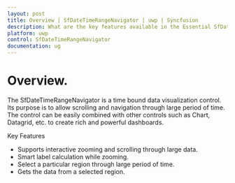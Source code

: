 ```yaml
---
layout: post
title: Overview | SfDateTimeRangeNavigator | uwp | Syncfusion 
description: What are the key features available in the Essential SfDateTimeRangeNavigator for UWP.
platform: uwp
control: SfDateTimeRangeNavigator
documentation: ug
---
```

# Overview.

The SfDateTimeRangeNavigator is a time bound data visualization control. Its purpose is to allow scrolling and navigation through large period of time. The control can be easily combined with other controls such as Chart, Datagrid, etc. to create rich and powerful dashboards.

Key Features

* Supports interactive zooming and scrolling through large data.
* Smart label calculation while zooming.
* Select a particular region through large period of time.
* Gets the data from a selected region.

